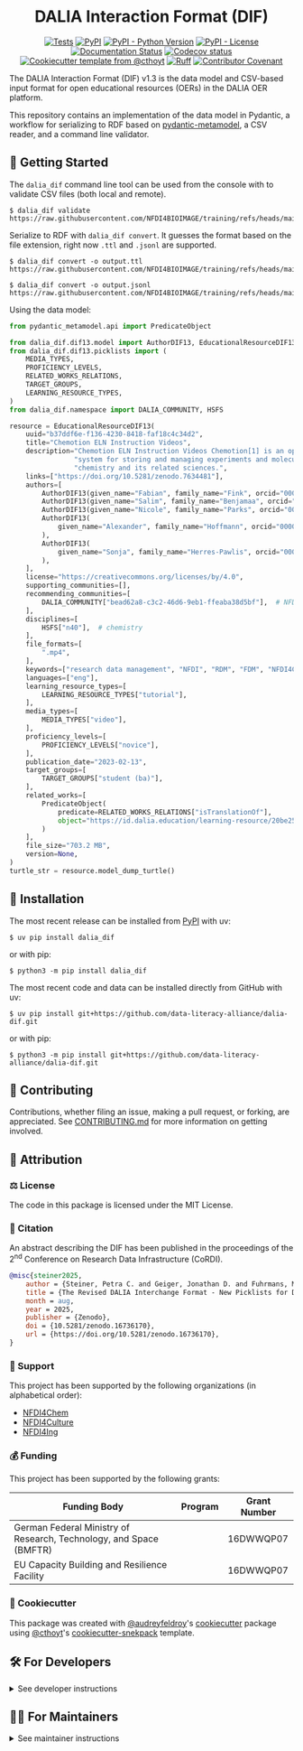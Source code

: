 <!--
<p align="center">
  <img src="https://github.com/data-literacy-alliance/dalia-dif/raw/main/docs/source/logo.png" height="150">
</p>
-->

<h1 align="center">
  DALIA Interaction Format (DIF)
</h1>

<p align="center">
    <a href="https://github.com/data-literacy-alliance/dalia-dif/actions/workflows/tests.yml">
        <img alt="Tests" src="https://github.com/data-literacy-alliance/dalia-dif/actions/workflows/tests.yml/badge.svg" /></a>
    <a href="https://pypi.org/project/dalia_dif">
        <img alt="PyPI" src="https://img.shields.io/pypi/v/dalia_dif" /></a>
    <a href="https://pypi.org/project/dalia_dif">
        <img alt="PyPI - Python Version" src="https://img.shields.io/pypi/pyversions/dalia_dif" /></a>
    <a href="https://github.com/data-literacy-alliance/dalia-dif/blob/main/LICENSE">
        <img alt="PyPI - License" src="https://img.shields.io/pypi/l/dalia_dif" /></a>
    <a href='https://dalia_dif.readthedocs.io/en/latest/?badge=latest'>
        <img src='https://readthedocs.org/projects/dalia_dif/badge/?version=latest' alt='Documentation Status' /></a>
    <a href="https://codecov.io/gh/data-literacy-alliance/dalia-dif/branch/main">
        <img src="https://codecov.io/gh/data-literacy-alliance/dalia-dif/branch/main/graph/badge.svg" alt="Codecov status" /></a>  
    <a href="https://github.com/cthoyt/cookiecutter-python-package">
        <img alt="Cookiecutter template from @cthoyt" src="https://img.shields.io/badge/Cookiecutter-snekpack-blue" /></a>
    <a href="https://github.com/astral-sh/ruff">
        <img src="https://img.shields.io/endpoint?url=https://raw.githubusercontent.com/astral-sh/ruff/main/assets/badge/v2.json" alt="Ruff" style="max-width:100%;"></a>
    <a href="https://github.com/data-literacy-alliance/dalia-dif/blob/main/.github/CODE_OF_CONDUCT.md">
        <img src="https://img.shields.io/badge/Contributor%20Covenant-2.1-4baaaa.svg" alt="Contributor Covenant"/></a>
    <!-- uncomment if you archive on zenodo
    <a href="https://zenodo.org/badge/latestdoi/XXXXXX">
        <img src="https://zenodo.org/badge/XXXXXX.svg" alt="DOI"></a>
    -->
</p>

The DALIA Interaction Format (DIF) v1.3 is the data model and CSV-based input
format for open educational resources (OERs) in the DALIA OER platform.

This repository contains an implementation of the data model in Pydantic, a
workflow for serializing to RDF based on
[pydantic-metamodel](https://github.com/cthoyt/pydantic-metamodel), a CSV
reader, and a command line validator.

## 💪 Getting Started

The `dalia_dif` command line tool can be used from the console with to validate
CSV files (both local and remote).

```console
$ dalia_dif validate https://raw.githubusercontent.com/NFDI4BIOIMAGE/training/refs/heads/main/docs/export/DALIA_training_materials.csv
```

Serialize to RDF with `dalia_dif convert`. It guesses the format based on the
file extension, right now `.ttl` and `.jsonl` are supported.

```console
$ dalia_dif convert -o output.ttl https://raw.githubusercontent.com/NFDI4BIOIMAGE/training/refs/heads/main/docs/export/DALIA_training_materials.csv
```

```console
$ dalia_dif convert -o output.jsonl https://raw.githubusercontent.com/NFDI4BIOIMAGE/training/refs/heads/main/docs/export/DALIA_training_materials.csv
```

Using the data model:

```python
from pydantic_metamodel.api import PredicateObject

from dalia_dif.dif13.model import AuthorDIF13, EducationalResourceDIF13, OrganizationDIF13
from dalia_dif.dif13.picklists import (
    MEDIA_TYPES,
    PROFICIENCY_LEVELS,
    RELATED_WORKS_RELATIONS,
    TARGET_GROUPS,
    LEARNING_RESOURCE_TYPES,
)
from dalia_dif.namespace import DALIA_COMMUNITY, HSFS

resource = EducationalResourceDIF13(
    uuid="b37ddf6e-f136-4230-8418-faf18c4c34d2",
    title="Chemotion ELN Instruction Videos",
    description="Chemotion ELN Instruction Videos Chemotion[1] is an open source "
                "system for storing and managing experiments and molecular data in "
                "chemistry and its related sciences.",
    links=["https://doi.org/10.5281/zenodo.7634481"],
    authors=[
        AuthorDIF13(given_name="Fabian", family_name="Fink", orcid="0000-0002-1863-2087"),
        AuthorDIF13(given_name="Salim", family_name="Benjamaa", orcid="0000-0001-6215-6834"),
        AuthorDIF13(given_name="Nicole", family_name="Parks", orcid="0000-0002-6243-2840"),
        AuthorDIF13(
            given_name="Alexander", family_name="Hoffmann", orcid="0000-0002-9647-8839"
        ),
        AuthorDIF13(
            given_name="Sonja", family_name="Herres-Pawlis", orcid="0000-0002-4354-4353"
        ),
    ],
    license="https://creativecommons.org/licenses/by/4.0",
    supporting_communities=[],
    recommending_communities=[
        DALIA_COMMUNITY["bead62a8-c3c2-46d6-9eb1-ffeaba38d5bf"],  # NFDI4Chem
    ],
    disciplines=[
        HSFS["n40"],  # chemistry
    ],
    file_formats=[
        ".mp4",
    ],
    keywords=["research data management", "NFDI", "RDM", "FDM", "NFDI4Chem", "Chemotion"],
    languages=["eng"],
    learning_resource_types=[
        LEARNING_RESOURCE_TYPES["tutorial"],
    ],
    media_types=[
        MEDIA_TYPES["video"],
    ],
    proficiency_levels=[
        PROFICIENCY_LEVELS["novice"],
    ],
    publication_date="2023-02-13",
    target_groups=[
        TARGET_GROUPS["student (ba)"],
    ],
    related_works=[
        PredicateObject(
            predicate=RELATED_WORKS_RELATIONS["isTranslationOf"],
            object="https://id.dalia.education/learning-resource/20be255e-e2da-4f9c-90b3-5573d6a12619",
        )
    ],
    file_size="703.2 MB",
    version=None,
)
turtle_str = resource.model_dump_turtle()
```

## 🚀 Installation

The most recent release can be installed from
[PyPI](https://pypi.org/project/dalia_dif/) with uv:

```console
$ uv pip install dalia_dif
```

or with pip:

```console
$ python3 -m pip install dalia_dif
```

The most recent code and data can be installed directly from GitHub with uv:

```console
$ uv pip install git+https://github.com/data-literacy-alliance/dalia-dif.git
```

or with pip:

```console
$ python3 -m pip install git+https://github.com/data-literacy-alliance/dalia-dif.git
```

## 👐 Contributing

Contributions, whether filing an issue, making a pull request, or forking, are
appreciated. See
[CONTRIBUTING.md](https://github.com/data-literacy-alliance/dalia-dif/blob/master/.github/CONTRIBUTING.md)
for more information on getting involved.

## 👋 Attribution

### ⚖️ License

The code in this package is licensed under the MIT License.

### 📖 Citation

An abstract describing the DIF has been published in the proceedings of the
2<sup>nd</sup> Conference on Research Data Infrastructure (CoRDI).

```bibtex
@misc{steiner2025,
    author = {Steiner, Petra C. and Geiger, Jonathan D. and Fuhrmans, Marc and Amer Desouki, Abdelmoneim and Hüppe, Henrika M.},
    title = {The Revised DALIA Interchange Format - New Picklists for Describing Open Educational Resources},
    month = aug,
    year = 2025,
    publisher = {Zenodo},
    doi = {10.5281/zenodo.16736170},
    url = {https://doi.org/10.5281/zenodo.16736170},
}
```

### 🎁 Support

This project has been supported by the following organizations (in alphabetical
order):

- [NFDI4Chem](https://www.nfdi4chem.de)
- [NFDI4Culture](https://nfdi4culture.de)
- [NFDI4Ing](https://nfdi4ing.de)

### 💰 Funding

This project has been supported by the following grants:

| Funding Body                                                       | Program | Grant Number |
| ------------------------------------------------------------------ | ------- | ------------ |
| German Federal Ministry of Research, Technology, and Space (BMFTR) |         | 16DWWQP07    |
| EU Capacity Building and Resilience Facility                       |         | 16DWWQP07    |

### 🍪 Cookiecutter

This package was created with
[@audreyfeldroy](https://github.com/audreyfeldroy)'s
[cookiecutter](https://github.com/cookiecutter/cookiecutter) package using
[@cthoyt](https://github.com/cthoyt)'s
[cookiecutter-snekpack](https://github.com/cthoyt/cookiecutter-snekpack)
template.

## 🛠️ For Developers

<details>
  <summary>See developer instructions</summary>

The final section of the README is for if you want to get involved by making a
code contribution.

### Development Installation

To install in development mode, use the following:

```console
$ git clone git+https://github.com/data-literacy-alliance/dalia-dif.git
$ cd dalia-dif
$ uv pip install -e .
```

Alternatively, install using pip:

```console
$ python3 -m pip install -e .
```

### 🥼 Testing

After cloning the repository and installing `tox` with
`uv tool install tox --with tox-uv` or `python3 -m pip install tox tox-uv`, the
unit tests in the `tests/` folder can be run reproducibly with:

```console
$ tox -e py
```

Additionally, these tests are automatically re-run with each commit in a
[GitHub Action](https://github.com/data-literacy-alliance/dalia-dif/actions?query=workflow%3ATests).

### 📖 Building the Documentation

The documentation can be built locally using the following:

```console
$ git clone git+https://github.com/data-literacy-alliance/dalia-dif.git
$ cd dalia-dif
$ tox -e docs
$ open docs/build/html/index.html
```

The documentation automatically installs the package as well as the `docs` extra
specified in the [`pyproject.toml`](pyproject.toml). `sphinx` plugins like
`texext` can be added there. Additionally, they need to be added to the
`extensions` list in [`docs/source/conf.py`](docs/source/conf.py).

The documentation can be deployed to [ReadTheDocs](https://readthedocs.io) using
[this guide](https://docs.readthedocs.io/en/stable/intro/import-guide.html). The
[`.readthedocs.yml`](.readthedocs.yml) YAML file contains all the configuration
you'll need. You can also set up continuous integration on GitHub to check not
only that Sphinx can build the documentation in an isolated environment (i.e.,
with `tox -e docs-test`) but also that
[ReadTheDocs can build it too](https://docs.readthedocs.io/en/stable/pull-requests.html).

</details>

## 🧑‍💻 For Maintainers

<details>
  <summary>See maintainer instructions</summary>

### Initial Configuration

#### Configuring ReadTheDocs

[ReadTheDocs](https://readthedocs.org) is an external documentation hosting
service that integrates with GitHub's CI/CD. Do the following for each
repository:

1. Log in to ReadTheDocs with your GitHub account to install the integration at
   https://readthedocs.org/accounts/login/?next=/dashboard/
2. Import your project by navigating to https://readthedocs.org/dashboard/import
   then clicking the plus icon next to your repository
3. You can rename the repository on the next screen using a more stylized name
   (i.e., with spaces and capital letters)
4. Click next, and you're good to go!

#### Configuring Archival on Zenodo

[Zenodo](https://zenodo.org) is a long-term archival system that assigns a DOI
to each release of your package. Do the following for each repository:

1. Log in to Zenodo via GitHub with this link:
   https://zenodo.org/oauth/login/github/?next=%2F. This brings you to a page
   that lists all of your organizations and asks you to approve installing the
   Zenodo app on GitHub. Click "grant" next to any organizations you want to
   enable the integration for, then click the big green "approve" button. This
   step only needs to be done once.
2. Navigate to https://zenodo.org/account/settings/github/, which lists all of
   your GitHub repositories (both in your username and any organizations you
   enabled). Click the on/off toggle for any relevant repositories. When you
   make a new repository, you'll have to come back to this

After these steps, you're ready to go! After you make "release" on GitHub (steps
for this are below), you can navigate to
https://zenodo.org/account/settings/github/repository/data-literacy-alliance/dalia-dif
to see the DOI for the release and link to the Zenodo record for it.

#### Registering with the Python Package Index (PyPI)

The [Python Package Index (PyPI)](https://pypi.org) hosts packages so they can
be easily installed with `pip`, `uv`, and equivalent tools.

1. Register for an account [here](https://pypi.org/account/register)
2. Navigate to https://pypi.org/manage/account and make sure you have verified
   your email address. A verification email might not have been sent by default,
   so you might have to click the "options" dropdown next to your address to get
   to the "re-send verification email" button
3. 2-Factor authentication is required for PyPI since the end of 2023 (see this
   [blog post from PyPI](https://blog.pypi.org/posts/2023-05-25-securing-pypi-with-2fa/)).
   This means you have to first issue account recovery codes, then set up
   2-factor authentication
4. Issue an API token from https://pypi.org/manage/account/token

This only needs to be done once per developer.

#### Configuring your machine's connection to PyPI

This needs to be done once per machine.

```console
$ uv tool install keyring
$ keyring set https://upload.pypi.org/legacy/ __token__
$ keyring set https://test.pypi.org/legacy/ __token__
```

Note that this deprecates previous workflows using `.pypirc`.

### 📦 Making a Release

#### Uploading to PyPI

After installing the package in development mode and installing `tox` with
`uv tool install tox --with tox-uv` or `python3 -m pip install tox tox-uv`, run
the following from the console:

```console
$ tox -e finish
```

This script does the following:

1. Uses [bump-my-version](https://github.com/callowayproject/bump-my-version) to
   switch the version number in the `pyproject.toml`, `CITATION.cff`,
   `src/dalia_dif/version.py`, and [`docs/source/conf.py`](docs/source/conf.py)
   to not have the `-dev` suffix
2. Packages the code in both a tar archive and a wheel using
   [`uv build`](https://docs.astral.sh/uv/guides/publish/#building-your-package)
3. Uploads to PyPI using
   [`uv publish`](https://docs.astral.sh/uv/guides/publish/#publishing-your-package).
4. Push to GitHub. You'll need to make a release going with the commit where the
   version was bumped.
5. Bump the version to the next patch. If you made big changes and want to bump
   the version by minor, you can use `tox -e bumpversion -- minor` after.

#### Releasing on GitHub

1. Navigate to https://github.com/data-literacy-alliance/dalia-dif/releases/new
   to draft a new release
2. Click the "Choose a Tag" dropdown and select the tag corresponding to the
   release you just made
3. Click the "Generate Release Notes" button to get a quick outline of recent
   changes. Modify the title and description as you see fit
4. Click the big green "Publish Release" button

This will trigger Zenodo to assign a DOI to your release as well.

### Updating Package Boilerplate

This project uses `cruft` to keep boilerplate (i.e., configuration, contribution
guidelines, documentation configuration) up-to-date with the upstream
cookiecutter package. Install cruft with either `uv tool install cruft` or
`python3 -m pip install cruft` then run:

```console
$ cruft update
```

More info on Cruft's update command is available
[here](https://github.com/cruft/cruft?tab=readme-ov-file#updating-a-project).

</details>
